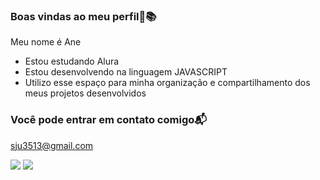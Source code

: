 ### Boas vindas ao meu perfil🥰📚

Meu nome é Ane 

- Estou estudando Alura
- Estou desenvolvendo na linguagem JAVASCRIPT
- Utilizo esse espaço para minha organização e compartilhamento dos meus projetos desenvolvidos

 ### Você pode entrar em contato comigo📬
 sju3513@gmail.com



 ![](https://media.tenor.com/Fc8c39wyPOUAAAAj/party-time-jolly.gif)  ![](https://media.tenor.com/Fj0IJIbKCyAAAAAM/thanks.gif)
